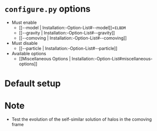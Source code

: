 # `configure.py` options
- Must enable
  - [[--model | Installation:-Option-List#--model]]=`ELBDM`
  - [[--gravity | Installation:-Option-List#--gravity]]
  - [[--comoving | Installation:-Option-List#--comoving]]
- Must disable
  - [[--particle | Installation:-Option-List#--particle]]
- Available options
  - [[Miscellaneous Options | Installation:-Option-List#miscellaneous-options]]


# Default setup


# Note
- Test the evolution of the self-similar solution of halos in the comoving frame
